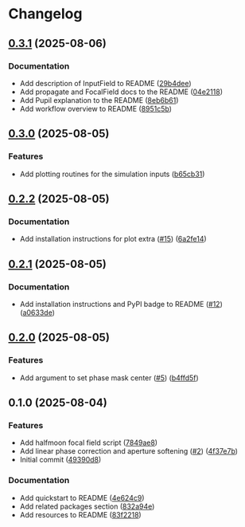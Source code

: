 # Changelog

## [0.3.1](https://github.com/LEB-EPFL/just-focus/compare/v0.3.0...v0.3.1) (2025-08-06)


### Documentation

* Add description of InputField to README ([29b4dee](https://github.com/LEB-EPFL/just-focus/commit/29b4dee95f2ff36cd7c612917c2c753b59158d94))
* Add propagate and FocalField docs to the README ([04e2118](https://github.com/LEB-EPFL/just-focus/commit/04e211840fda754ff522a78b211043b5b10d9155))
* Add Pupil explanation to the README ([8eb6b61](https://github.com/LEB-EPFL/just-focus/commit/8eb6b61f9ae08b67bd30104df35d31ff1845dc26))
* Add workflow overview to README ([8951c5b](https://github.com/LEB-EPFL/just-focus/commit/8951c5b27dc5b285ebd45e9710d14d0745561092))

## [0.3.0](https://github.com/LEB-EPFL/just-focus/compare/v0.2.2...v0.3.0) (2025-08-05)


### Features

* Add plotting routines for the simulation inputs ([b65cb31](https://github.com/LEB-EPFL/just-focus/commit/b65cb31de953106652f00039ee425d6ec8b54b1a))

## [0.2.2](https://github.com/LEB-EPFL/just-focus/compare/v0.2.1...v0.2.2) (2025-08-05)


### Documentation

* Add installation instructions for plot extra ([#15](https://github.com/LEB-EPFL/just-focus/issues/15)) ([6a2fe14](https://github.com/LEB-EPFL/just-focus/commit/6a2fe1495698fc3a13f31b36f0c1643b532e0bb8))

## [0.2.1](https://github.com/LEB-EPFL/just-focus/compare/v0.2.0...v0.2.1) (2025-08-05)


### Documentation

* Add installation instructions and PyPI badge to README ([#12](https://github.com/LEB-EPFL/just-focus/issues/12)) ([a0633de](https://github.com/LEB-EPFL/just-focus/commit/a0633de399a29052ad177b44cc06d8aa1f272d0c))

## [0.2.0](https://github.com/LEB-EPFL/just-focus/compare/v0.1.0...v0.2.0) (2025-08-05)


### Features

* Add argument to set phase mask center ([#5](https://github.com/LEB-EPFL/just-focus/issues/5)) ([b4ffd5f](https://github.com/LEB-EPFL/just-focus/commit/b4ffd5f5357f20320bce94e58376839a16fcfcc4))

## 0.1.0 (2025-08-04)


### Features

* Add halfmoon focal field script ([7849ae8](https://github.com/LEB-EPFL/just-focus/commit/7849ae8840a4fcce774b789d9030481b2cdae9a9))
* Add linear phase correction and aperture softening ([#2](https://github.com/LEB-EPFL/just-focus/issues/2)) ([4f37e7b](https://github.com/LEB-EPFL/just-focus/commit/4f37e7b3c453b63226be3c32d765ba9e81d46ab6))
* Initial commit ([49390d8](https://github.com/LEB-EPFL/just-focus/commit/49390d810dc5e384826cd62fb4a448ac91c90686))


### Documentation

* Add quickstart to README ([4e624c9](https://github.com/LEB-EPFL/just-focus/commit/4e624c9a7d7afcaea1712b8f209b30d6d367b9c9))
* Add related packages section ([832a94e](https://github.com/LEB-EPFL/just-focus/commit/832a94e1123867406c65a0038dab4ba5fff9b103))
* Add resources to README ([83f2218](https://github.com/LEB-EPFL/just-focus/commit/83f2218b23c19e257134321f8c77f0db688bc05c))
